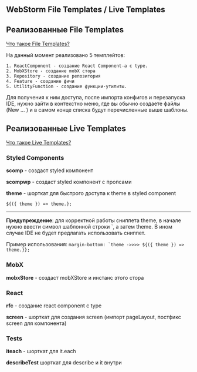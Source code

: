 ## WebStorm File Templates / Live Templates 

## Реализованные File Templates
[Что такое File Templates?](https://www.jetbrains.com/help/webstorm/using-file-and-code-templates.html)

На данный момент реализовано 5 темплейтов:
```
1. ReactComponent - создание React Component-а с type. 
2. MobXStore - создание mobX стора 
3. Repository - создание репозитория 
4. Feature - создание фичи
5. UtilityFunction - создание функции-утилиты.
```

Для получения к ним доступа, после импорта конфигов и перезапуска IDE, нужно зайти в контекстно меню, где вы обычно создаете файлы (New ... )
и в самом конце списка будут перечисленные выше шаблоны. 


## Реализованные Live Templates 
[Что такое Live Templates?](https://www.jetbrains.com/help/webstorm/using-live-templates.html)

### Styled Components
**scomp** - создаст styled компонент

**scompwp** - создаст styled компонент с пропсами

**theme** - шорткат для быстрого доступа к theme в styled component

``
${({ theme }) => theme.};
``
*****
**Предупреждение**: для корректной работы сниппета theme, в начале нужно ввести
символ шаблонной строки `, а затем theme. В ином случае IDE не будет предлагать использовать сниппет.

Пример использования:
``
margin-bottom: `theme ->>>> ${({ theme }) => theme.}};
``

### MobX
**mobxStore** - создаст mobXStore и инстанс этого стора

### React
**rfc** - создание react component с type

**screen**  - шорткат для создания screen (импорт pageLayout, постфикс screen для компонента)

### Tests

**iteach** - шорткат для it.each

**describeTest** шорткат для describe и it внутри


